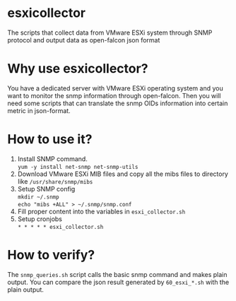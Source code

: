 # esxicollector
The scripts that collect data from VMware ESXi system through SNMP protocol and output data as open-falcon json format

# Why use esxicollector?

You have a dedicated server with VMware ESXi operating system and you want to monitor the snmp information through open-falcon. 
Then you will need some scripts that can translate the snmp OIDs information into certain metric in json-format. 

# How to use it?

  1. Install SNMP command.  
     ```yum -y install net-snmp net-snmp-utils```
  2. Download VMware ESXi MIB files and copy all the mibs files to directory like ```/usr/share/snmp/mibs```
  3. Setup SNMP config  
     ```mkdir ~/.snmp```  
     ```echo "mibs +ALL" > ~/.snmp/snmp.conf ```
  4. Fill proper content into the variables in `esxi_collector.sh`
  5. Setup cronjobs  
     ``` * * * * * esxi_collector.sh ```


# How to verify?

The ```snmp_queries.sh``` script calls the basic snmp command and makes plain output. You can compare the json result generated by ```60_esxi_*.sh``` with the plain output.
